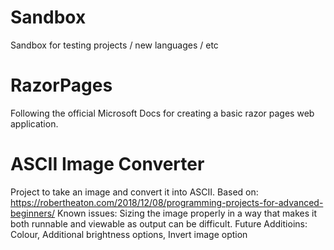 # Sandbox
Sandbox for testing projects / new languages / etc

# RazorPages
Following the official Microsoft Docs for creating a basic razor pages web application.

# ASCII Image Converter
Project to take an image and convert it into ASCII.
Based on: https://robertheaton.com/2018/12/08/programming-projects-for-advanced-beginners/
Known issues: Sizing the image properly in a way that makes it both runnable and viewable as output can be difficult.
Future Additioins: Colour, Additional brightness options, Invert image option
